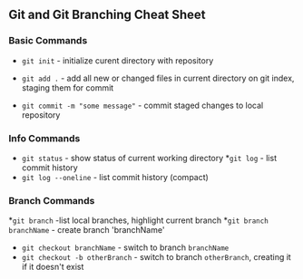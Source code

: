 ## Git and Git Branching Cheat Sheet


### Basic Commands
* `git init` - initialize curent directory with repository

* `git add .` - add all new or changed files in current directory on git index, staging them for commit

* `git commit -m "some message"` - commit staged changes to local repository

### Info Commands

* `git status` - show status of current working directory
*`git log` - list commit history
* `git log --oneline` - list commit history (compact)

### Branch Commands

*`git branch` -list local branches, highlight current branch
*`git branch branchName` - create branch 'branchName'
* `git checkout branchName` - switch to branch `branchName`
* `git checkout -b otherBranch` - switch to branch `otherBranch`, creating it if it doesn't exist
